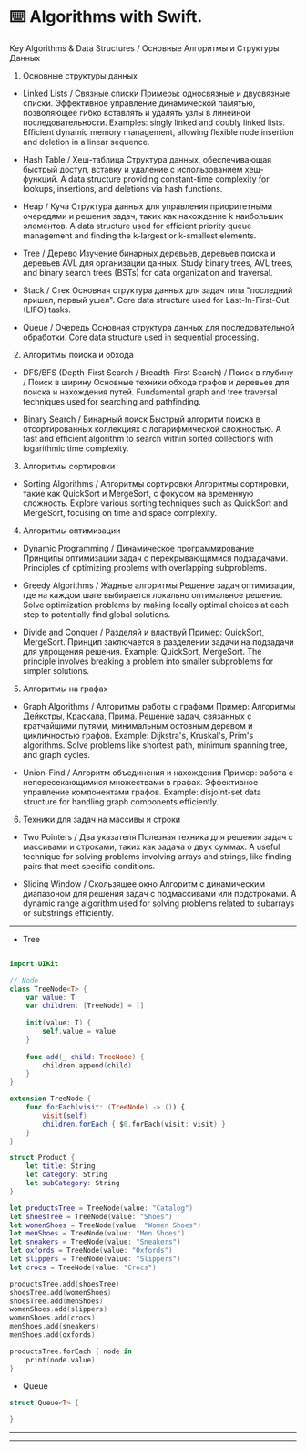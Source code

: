 ⌨️ Algorithms with Swift.
=====

Key Algorithms & Data Structures / Основные Алгоритмы и Структуры Данных

1. Основные структуры данных
- Linked Lists / Связные списки
Примеры: односвязные и двусвязные списки. Эффективное управление динамической памятью, позволяющее гибко вставлять и удалять узлы в линейной последовательности.
Examples: singly linked and doubly linked lists. Efficient dynamic memory management, allowing flexible node insertion and deletion in a linear sequence.

- Hash Table / Хеш-таблица
Структура данных, обеспечивающая быстрый доступ, вставку и удаление с использованием хеш-функций.
A data structure providing constant-time complexity for lookups, insertions, and deletions via hash functions.

- Heap / Куча
Структура данных для управления приоритетными очередями и решения задач, таких как нахождение k наибольших элементов.
A data structure used for efficient priority queue management and finding the k-largest or k-smallest elements.

- Tree / Дерево
Изучение бинарных деревьев, деревьев поиска и деревьев AVL для организации данных.
Study binary trees, AVL trees, and binary search trees (BSTs) for data organization and traversal.

- Stack / Стек
Основная структура данных для задач типа "последний пришел, первый ушел".
Core data structure used for Last-In-First-Out (LIFO) tasks.

- Queue / Очередь
Основная структура данных для последовательной обработки.
Core data structure used in sequential processing.

2. Алгоритмы поиска и обхода
- DFS/BFS (Depth-First Search / Breadth-First Search) / Поиск в глубину / Поиск в ширину
Основные техники обхода графов и деревьев для поиска и нахождения путей.
Fundamental graph and tree traversal techniques used for searching and pathfinding.

- Binary Search / Бинарный поиск
Быстрый алгоритм поиска в отсортированных коллекциях с логарифмической сложностью.
A fast and efficient algorithm to search within sorted collections with logarithmic time complexity.

3. Алгоритмы сортировки
- Sorting Algorithms / Алгоритмы сортировки
Алгоритмы сортировки, такие как QuickSort и MergeSort, с фокусом на временную сложность.
Explore various sorting techniques such as QuickSort and MergeSort, focusing on time and space complexity.

4. Алгоритмы оптимизации
- Dynamic Programming / Динамическое программирование
Принципы оптимизации задач с перекрывающимися подзадачами.
Principles of optimizing problems with overlapping subproblems.

- Greedy Algorithms / Жадные алгоритмы
Решение задач оптимизации, где на каждом шаге выбирается локально оптимальное решение.
Solve optimization problems by making locally optimal choices at each step to potentially find global solutions.

- Divide and Conquer / Разделяй и властвуй
Пример: QuickSort, MergeSort. Принцип заключается в разделении задачи на подзадачи для упрощения решения.
Example: QuickSort, MergeSort. The principle involves breaking a problem into smaller subproblems for simpler solutions.

5. Алгоритмы на графах
- Graph Algorithms / Алгоритмы работы с графами
Пример: Алгоритмы Дейкстры, Краскала, Прима. Решение задач, связанных с кратчайшими путями, минимальным остовным деревом и цикличностью графов.
Example: Dijkstra's, Kruskal's, Prim's algorithms. Solve problems like shortest path, minimum spanning tree, and graph cycles.

- Union-Find / Алгоритм объединения и нахождения
Пример: работа с непересекающимися множествами в графах. Эффективное управление компонентами графов.
Example: disjoint-set data structure for handling graph components efficiently.

6. Техники для задач на массивы и строки
- Two Pointers / Два указателя
Полезная техника для решения задач с массивами и строками, таких как задача о двух суммах.
A useful technique for solving problems involving arrays and strings, like finding pairs that meet specific conditions.

- Sliding Window / Скользящее окно
Алгоритм с динамическим диапазоном для решения задач с подмассивами или подстроками.
A dynamic range algorithm used for solving problems related to subarrays or substrings efficiently.
-----

- Tree  
`````swift

import UIKit

// Node
class TreeNode<T> {
    var value: T
    var children: [TreeNode] = []
    
    init(value: T) {
        self.value = value
    }
    
    func add(_ child: TreeNode) {
        children.append(child)
    }
}

extension TreeNode {
    func forEach(visit: (TreeNode) -> ()) {
        visit(self)
        children.forEach { $0.forEach(visit: visit) }
    }
}

struct Product {
    let title: String
    let category: String
    let subCategory: String
}

let productsTree = TreeNode(value: "Catalog")
let shoesTree = TreeNode(value: "Shoes")
let womenShoes = TreeNode(value: "Women Shoes")
let menShoes = TreeNode(value: "Men Shoes")
let sneakers = TreeNode(value: "Sneakers")
let oxfords = TreeNode(value: "Oxfords")
let slippers = TreeNode(value: "Slippers")
let crocs = TreeNode(value: "Crocs")

productsTree.add(shoesTree)
shoesTree.add(womenShoes)
shoesTree.add(menShoes)
womenShoes.add(slippers)
womenShoes.add(crocs)
menShoes.add(sneakers)
menShoes.add(oxfords)

productsTree.forEach { node in
    print(node.value)
}
`````

- Queue

`````swift
struct Queue<T> {
    
}
`````

-----
-----

